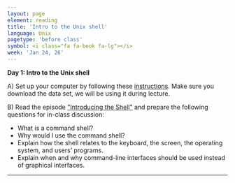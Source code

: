 ```yaml
---
layout: page
element: reading
title: 'Intro to the Unix shell'
language: Unix
pagetype: 'before class'
symbol: <i class="fa fa-book fa-lg"></i>
week: 'Jan 24, 26'
---
```


**Day 1: Intro to the Unix shell**

A) Set up your computer by following these [instructions](https://swcarpentry.github.io/shell-novice/setup.html). Make sure you download the data set, we will be using it during lecture.

B) Read the episode ["Introducing the Shell"](https://swcarpentry.github.io/shell-novice/01-intro/index.html) and prepare the following questions for in-class discussion:
  - What is a command shell?
  - Why would I use the command shell?
  - Explain how the shell relates to the keyboard, the screen, the operating system, and users’ programs.
  - Explain when and why command-line interfaces should be used instead of graphical interfaces.

---
